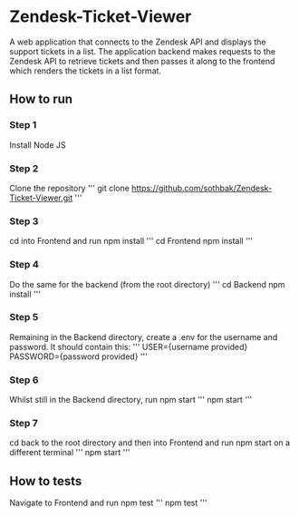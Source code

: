 # Zendesk-Ticket-Viewer

A web application that connects to the Zendesk API and displays the support tickets in a list. The application backend makes requests to the Zendesk API to retrieve tickets and then passes it along to the frontend which renders the tickets in a list format.

## How to run

### Step 1
Install Node JS

### Step 2
Clone the repository
'''
git clone https://github.com/sothbak/Zendesk-Ticket-Viewer.git
'''

### Step 3
cd into Frontend and run npm install
'''
cd Frontend
npm install
'''

### Step 4
Do the same for the backend
(from the root directory)
'''
cd Backend
npm install
'''

### Step 5
Remaining in the Backend directory, create a .env for the username and password. It should contain this:
'''
USER={username provided}
PASSWORD={password provided}
'''

### Step 6
Whilst still in the Backend directory, run npm start
'''
npm start
'''

### Step 7
cd back to the root directory and then into Frontend and run npm start on a different terminal
'''
npm start
'''

## How to tests
Navigate to Frontend and run npm test
'''
npm test
'''

